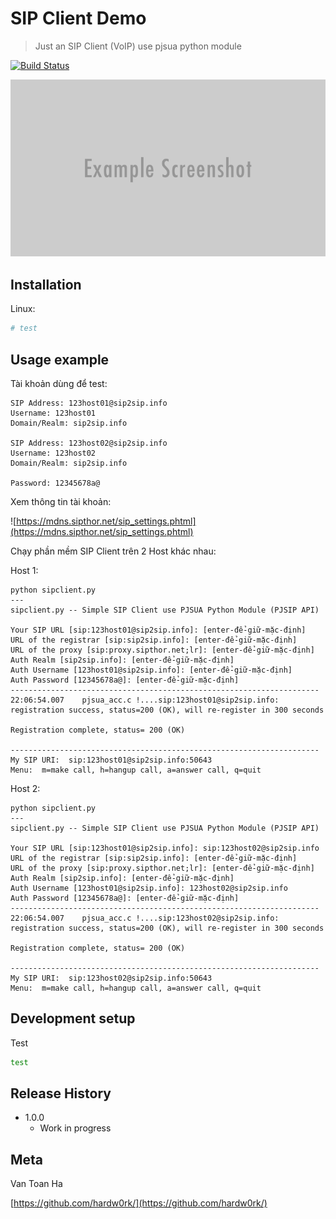 # SIP Client Demo
> Just an SIP Client (VoIP) use pjsua python module

[![Build Status][travis-image]][travis-url]

![](header.png)

## Installation

Linux:

```sh
# test
```

## Usage example

Tài khoản dùng để test:


    SIP Address: 123host01@sip2sip.info
    Username: 123host01
    Domain/Realm: sip2sip.info

    SIP Address: 123host02@sip2sip.info
    Username: 123host02
    Domain/Realm: sip2sip.info

    Password: 12345678a@

Xem thông tin tài khoản:

![https://mdns.sipthor.net/sip_settings.phtml](https://mdns.sipthor.net/sip_settings.phtml)

Chạy phần mềm SIP Client trên 2 Host khác nhau:

Host 1: 

    python sipclient.py
    ---
    sipclient.py -- Simple SIP Client use PJSUA Python Module (PJSIP API)

    Your SIP URL [sip:123host01@sip2sip.info]: [enter-để-giữ-mặc-định]
    URL of the registrar [sip:sip2sip.info]: [enter-để-giữ-mặc-định]
    URL of the proxy [sip:proxy.sipthor.net;lr]: [enter-để-giữ-mặc-định]
    Auth Realm [sip2sip.info]: [enter-để-giữ-mặc-định]
    Auth Username [123host01@sip2sip.info]: [enter-để-giữ-mặc-định]
    Auth Password [12345678a@]: [enter-để-giữ-mặc-định]
    ---------------------------------------------------------------------
    22:06:54.007    pjsua_acc.c !....sip:123host01@sip2sip.info: registration success, status=200 (OK), will re-register in 300 seconds

    Registration complete, status= 200 (OK)

    ---------------------------------------------------------------------
    My SIP URI:  sip:123host01@sip2sip.info:50643
    Menu:  m=make call, h=hangup call, a=answer call, q=quit

Host 2: 

    python sipclient.py
    ---
    sipclient.py -- Simple SIP Client use PJSUA Python Module (PJSIP API)

    Your SIP URL [sip:123host01@sip2sip.info]: sip:123host02@sip2sip.info
    URL of the registrar [sip:sip2sip.info]: [enter-để-giữ-mặc-định]
    URL of the proxy [sip:proxy.sipthor.net;lr]: [enter-để-giữ-mặc-định]
    Auth Realm [sip2sip.info]: [enter-để-giữ-mặc-định]
    Auth Username [123host01@sip2sip.info]: 123host02@sip2sip.info
    Auth Password [12345678a@]: [enter-để-giữ-mặc-định]
    ---------------------------------------------------------------------
    22:06:54.007    pjsua_acc.c !....sip:123host02@sip2sip.info: registration success, status=200 (OK), will re-register in 300 seconds

    Registration complete, status= 200 (OK)

    ---------------------------------------------------------------------
    My SIP URI:  sip:123host02@sip2sip.info:50643
    Menu:  m=make call, h=hangup call, a=answer call, q=quit


## Development setup

Test

```sh
test
```

## Release History

* 1.0.0
    * Work in progress

## Meta

Van Toan Ha

[https://github.com/hardw0rk/](https://github.com/hardw0rk/)

[travis-image]: https://img.shields.io/travis/hardw0rk/sipclientdemo/master.svg?style=flat-square
[travis-url]: https://travis-ci.org/hardw0rk/sipclientdemo
